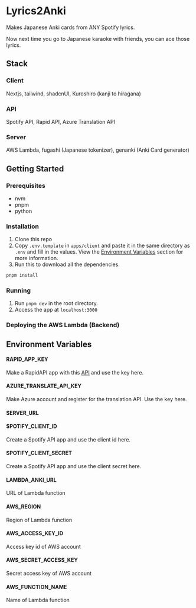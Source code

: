 # Lyrics2Anki

Makes Japanese Anki cards from ANY Spotify lyrics.

Now next time you go to Japanese karaoke with friends, you can ace those lyrics.

## Stack

### Client

Nextjs, tailwind, shadcnUI, Kuroshiro (kanji to hiragana)

### API

Spotify API, Rapid API, Azure Translation API

### Server

AWS Lambda, fugashi (Japanese tokenizer), genanki (Anki Card generator)

## Getting Started

### Prerequisites

-   nvm
-   pnpm
-   python

### Installation

1. Clone this repo
2. Copy `.env.template` in `apps/client` and paste it in the same directory as `.env` and fill in the values. View the [Environment Variables](##environment-variables) section for more information.
3. Run this to download all the dependencies.

```bash
pnpm install
```

### Running

1. Run `pnpm dev` in the root directory.
2. Access the app at `localhost:3000`

### Deploying the AWS Lambda (Backend)

## Environment Variables

#### RAPID_APP_KEY

Make a RapidAPI app with this [API](https://rapidapi.com/Glavier/api/spotify23/) and use the key here.

#### AZURE_TRANSLATE_API_KEY

Make Azure account and register for the translation API. Use the key here.

#### SERVER_URL

#### SPOTIFY_CLIENT_ID

Create a Spotify API app and use the client id here.

#### SPOTIFY_CLIENT_SECRET

Create a Spotify API app and use the client secret here.

#### LAMBDA_ANKI_URL

URL of Lambda function

#### AWS_REGION

Region of Lambda function

#### AWS_ACCESS_KEY_ID

Access key id of AWS account

#### AWS_SECRET_ACCESS_KEY

Secret access key of AWS account

#### AWS_FUNCTION_NAME

Name of Lambda function

